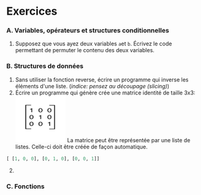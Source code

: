 # Exercices

### A. Variables, opérateurs et structures conditionnelles

1. Supposez que vous ayez deux variables `a`et `b`. Écrivez le code permettant de permuter le contenu des deux variables.

### B. Structures de données

1. Sans utiliser la fonction reverse, écrire un programme qui inverse les éléments d'une liste. (*indice: pensez au découpage (slicing)*)
2. Écrire un programme qui génère crée une matrice identité de taille 3x3: 
   <img src="./images/idMatrix.png" alt="Matrice 3x3" style="zoom:50%;" />
   La matrice peut être représentée par une liste de listes. Celle-ci doit être créée de façon automatique. 

```python
[ [1, 0, 0], [0, 1, 0], [0, 0, 1]]
```

2. 

### C. Fonctions
